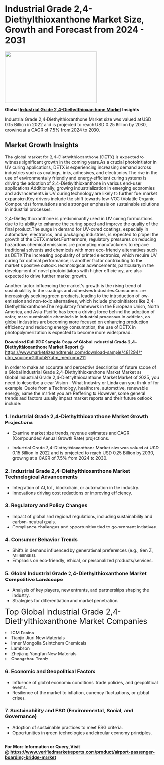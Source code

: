 <H1>Industrial Grade 2,4-Diethylthioxanthone Market Size, Growth and Forecast from 2024 - 2031</H1><img class="aligncenter size-medium wp-image-584254" src="https://thirdeyenews.in/wp-content/uploads/2024/09/Global-Market-Research-300x168.jpeg" alt="" width="300" height="168" /><p><strong>Global&nbsp;<a href="https://www.marketsizeandtrends.com/download-sample/481294/?utm_source=Github8j?utm_medium=211">Industrial Grade 2,4-Diethylthioxanthone Market</a> Insights</strong></p><p>Industrial Grade 2,4-Diethylthioxanthone Market size was valued at USD 0.15 Billion in 2022 and is projected to reach USD 0.25 Billion by 2030, growing at a CAGR of 7.5% from 2024 to 2030.</p><p><h2>Market Growth Insights</h2> <p>The global market for 2,4-Diethylthioxanthone (DETX) is expected to witness significant growth in the coming years.As a crucial photoinitiator in UV curing applications, DETX is experiencing increasing demand across industries such as coatings, inks, adhesives, and electronics.The rise in the use of environmentally friendly and energy-efficient curing systems is driving the adoption of 2,4-Diethylthioxanthone in various end-user applications.Additionally, growing industrialization in emerging economies and advancements in UV curing technology are likely to further fuel market expansion.Key drivers include the shift towards low-VOC (Volatile Organic Compounds) formulations and a stronger emphasis on sustainable solutions in industrial processes.</p> <p>2,4-Diethylthioxanthone is predominantly used in UV curing formulations due to its ability to enhance the curing speed and improve the quality of the final product.The surge in demand for UV-cured coatings, especially in automotive, electronics, and packaging industries, is expected to propel the growth of the DETX market.Furthermore, regulatory pressures on reducing hazardous chemical emissions are prompting manufacturers to replace traditional solvents and chemicals with more eco-friendly alternatives such as DETX.The increasing popularity of printed electronics, which require UV curing for optimal performance, is another factor contributing to the market's positive outlook.Technological advancements, particularly in the development of novel photoinitiators with higher efficiency, are also expected to drive further market growth.</p> <p>Another factor influencing the market's growth is the rising trend of sustainability in the coatings and adhesives industries.Consumers are increasingly seeking green products, leading to the introduction of low-emission and non-toxic alternatives, which include photoinitiators like 2,4-Diethylthioxanthone.The regulatory framework in the European Union, North America, and Asia-Pacific has been a driving force behind the adoption of safer, more sustainable chemicals in industrial processes.In addition, as global industries are becoming more focused on enhancing production efficiency and reducing energy consumption, the use of DETX in photopolymerization is expected to become more widespread.</p> <p><span class=""><strong>Download Full PDF Sample Copy of Global Industrial Grade 2,4-Diethylthioxanthone Market Report</strong> @ <a href="https://www.marketsizeandtrends.com/download-sample/481294/?utm_source=Github8j?utm_medium=211" target="_blank">https://www.marketsizeandtrends.com/download-sample/481294/?utm_source=Github8j?utm_medium=211</a></span></p><p>In order to make an accurate and perceptive description of future scope of a Global&nbsp;Industrial Grade 2,4-Diethylthioxanthone Market Market as Global&nbsp;Industrial Grade 2,4-Diethylthioxanthone Market Market of 2025, you need to describe a clear Vision &ndash; What Industry or Linda can you think of for example: Quote from a Technology, healthcare, automotive, renewable energy, name the market you are Reffering to.However, some general trends and factors usually impact market reports and their future outlook include:</p><h3>1.&nbsp;<strong>Industrial Grade 2,4-Diethylthioxanthone Market Growth Projections</strong></h3><ul><li>Examine market size trends, revenue estimates and CAGR (Compounded Annual Growth Rate) projections.</li><li><p>Industrial Grade 2,4-Diethylthioxanthone Market size was valued at USD 0.15 Billion in 2022 and is projected to reach USD 0.25 Billion by 2030, growing at a CAGR of 7.5% from 2024 to 2030.</p></li></ul><h3>2.&nbsp;<strong>Industrial Grade 2,4-Diethylthioxanthone Market Technological Advancements</strong></h3><ul><li>Integration of AI, IoT, blockchain, or automation in the industry.</li><li>Innovations driving cost reductions or improving efficiency.</li></ul><h3>3.&nbsp;<strong>Regulatory and Policy Changes</strong></h3><ul><li>Impact of global and regional regulations, including sustainability and carbon-neutral goals.</li><li>Compliance challenges and opportunities tied to government initiatives.</li></ul><h3>4.&nbsp;<strong>Consumer Behavior Trends</strong></h3><ul><li>Shifts in demand influenced by generational preferences (e.g., Gen Z, Millennials).</li><li>Emphasis on eco-friendly, ethical, or personalized products/services.</li></ul><h3>5.&nbsp;<strong>Global Industrial Grade 2,4-Diethylthioxanthone Market Competitive Landscape</strong></h3><ul><li>Analysis of key players, new entrants, and partnerships shaping the industry.</li><li>Strategies for differentiation and market penetration.</li></ul><p data-pm-slice="1 1 []"><span style="color: inherit; font-family: inherit; font-size: 25px;">Top Global Industrial Grade 2,4-Diethylthioxanthone Market Companies</span></p><div class="" data-test-id=""><p><li>IGM Resins</li><li> Tianjin Jiuri New Materials</li><li> Inner Mongolia Saintchem Chemicals</li><li> Lambson</li><li> Zhejiang Yangfan New Materials</li><li> Changzhou Tronly</li></p></div><h3>6.&nbsp;<strong>Economic and Geopolitical Factors</strong></h3><ul><li>Influence of global economic conditions, trade policies, and geopolitical events.</li><li>Resilience of the market to inflation, currency fluctuations, or global crises.</li></ul><h3>7.&nbsp;<strong>Sustainability and ESG (Environmental, Social, and Governance)</strong></h3><ul><li>Adoption of sustainable practices to meet ESG criteria.</li><li>Opportunities in green technologies and circular economy principles.</li></ul><h2><strong style="font-size: 14px;">For More Information or Query, Visit @&nbsp;</strong><a style="background-color: #ffffff; font-size: 14px;" href="https://www.marketsizeandtrends.com/report/industrial-grade-2-4-diethylthioxanthone-market/" target="_blank">https://www.verifiedmarketreports.com/product/airport-passenger-boarding-bridge-market</a></h2>